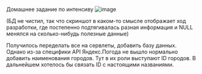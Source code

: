 Домашнее задание по интенсиву
![image](https://github.com/m48a3/servlet_db/assets/87186249/9ab7f2a1-a8ce-4a74-b7c2-a68b41824604)

(БД не чистил, так что скриншот в каком-то смысле отображает ход разработки, где постепенно подтягивалась разная информация и NULL менялся на сколько-нибудь полезные данные) 

Получилось переделать все на сервлеты, добавить базу данных. Однако из-за специфики API Яндекс.Погода не вышло нормально добавить наименования городов. Тут в их роли выступают ID городов. В дальнейшем хотелось бы связать ID с настоящими названиями.


